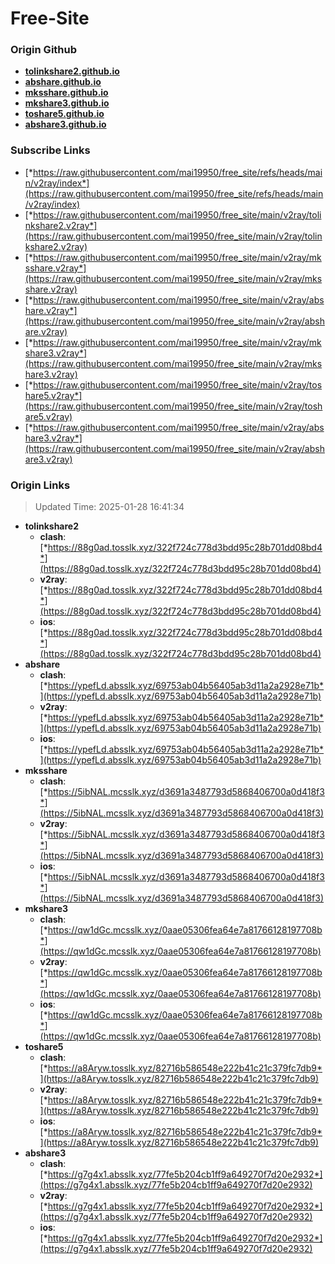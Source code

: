 # Free-Site

### Origin Github

- [**tolinkshare2.github.io**](https://github.com/tolinkshare2/tolinkshare2.github.io)
- [**abshare.github.io**](https://github.com/abshare/abshare.github.io)
- [**mksshare.github.io**](https://github.com/mksshare/mksshare.github.io)
- [**mkshare3.github.io**](https://github.com/mkshare3/mkshare3.github.io)
- [**toshare5.github.io**](https://github.com/toshare5/toshare5.github.io)
- [**abshare3.github.io**](https://github.com/abshare3/abshare3.github.io)

### Subscribe Links

- [*https://raw.githubusercontent.com/mai19950/free_site/refs/heads/main/v2ray/index*](https://raw.githubusercontent.com/mai19950/free_site/refs/heads/main/v2ray/index)
- [*https://raw.githubusercontent.com/mai19950/free_site/main/v2ray/tolinkshare2.v2ray*](https://raw.githubusercontent.com/mai19950/free_site/main/v2ray/tolinkshare2.v2ray)
- [*https://raw.githubusercontent.com/mai19950/free_site/main/v2ray/mksshare.v2ray*](https://raw.githubusercontent.com/mai19950/free_site/main/v2ray/mksshare.v2ray)
- [*https://raw.githubusercontent.com/mai19950/free_site/main/v2ray/abshare.v2ray*](https://raw.githubusercontent.com/mai19950/free_site/main/v2ray/abshare.v2ray)
- [*https://raw.githubusercontent.com/mai19950/free_site/main/v2ray/mkshare3.v2ray*](https://raw.githubusercontent.com/mai19950/free_site/main/v2ray/mkshare3.v2ray)
- [*https://raw.githubusercontent.com/mai19950/free_site/main/v2ray/toshare5.v2ray*](https://raw.githubusercontent.com/mai19950/free_site/main/v2ray/toshare5.v2ray)
- [*https://raw.githubusercontent.com/mai19950/free_site/main/v2ray/abshare3.v2ray*](https://raw.githubusercontent.com/mai19950/free_site/main/v2ray/abshare3.v2ray)

### Origin Links

> Updated Time: 2025-01-28 16:41:34

- **tolinkshare2**
  - **clash**: [*https://88g0ad.tosslk.xyz/322f724c778d3bdd95c28b701dd08bd4*](https://88g0ad.tosslk.xyz/322f724c778d3bdd95c28b701dd08bd4)
  - **v2ray**: [*https://88g0ad.tosslk.xyz/322f724c778d3bdd95c28b701dd08bd4*](https://88g0ad.tosslk.xyz/322f724c778d3bdd95c28b701dd08bd4)
  - **ios**: [*https://88g0ad.tosslk.xyz/322f724c778d3bdd95c28b701dd08bd4*](https://88g0ad.tosslk.xyz/322f724c778d3bdd95c28b701dd08bd4)
- **abshare**
  - **clash**: [*https://ypefLd.absslk.xyz/69753ab04b56405ab3d11a2a2928e71b*](https://ypefLd.absslk.xyz/69753ab04b56405ab3d11a2a2928e71b)
  - **v2ray**: [*https://ypefLd.absslk.xyz/69753ab04b56405ab3d11a2a2928e71b*](https://ypefLd.absslk.xyz/69753ab04b56405ab3d11a2a2928e71b)
  - **ios**: [*https://ypefLd.absslk.xyz/69753ab04b56405ab3d11a2a2928e71b*](https://ypefLd.absslk.xyz/69753ab04b56405ab3d11a2a2928e71b)
- **mksshare**
  - **clash**: [*https://5ibNAL.mcsslk.xyz/d3691a3487793d5868406700a0d418f3*](https://5ibNAL.mcsslk.xyz/d3691a3487793d5868406700a0d418f3)
  - **v2ray**: [*https://5ibNAL.mcsslk.xyz/d3691a3487793d5868406700a0d418f3*](https://5ibNAL.mcsslk.xyz/d3691a3487793d5868406700a0d418f3)
  - **ios**: [*https://5ibNAL.mcsslk.xyz/d3691a3487793d5868406700a0d418f3*](https://5ibNAL.mcsslk.xyz/d3691a3487793d5868406700a0d418f3)
- **mkshare3**
  - **clash**: [*https://qw1dGc.mcsslk.xyz/0aae05306fea64e7a81766128197708b*](https://qw1dGc.mcsslk.xyz/0aae05306fea64e7a81766128197708b)
  - **v2ray**: [*https://qw1dGc.mcsslk.xyz/0aae05306fea64e7a81766128197708b*](https://qw1dGc.mcsslk.xyz/0aae05306fea64e7a81766128197708b)
  - **ios**: [*https://qw1dGc.mcsslk.xyz/0aae05306fea64e7a81766128197708b*](https://qw1dGc.mcsslk.xyz/0aae05306fea64e7a81766128197708b)
- **toshare5**
  - **clash**: [*https://a8Aryw.tosslk.xyz/82716b586548e222b41c21c379fc7db9*](https://a8Aryw.tosslk.xyz/82716b586548e222b41c21c379fc7db9)
  - **v2ray**: [*https://a8Aryw.tosslk.xyz/82716b586548e222b41c21c379fc7db9*](https://a8Aryw.tosslk.xyz/82716b586548e222b41c21c379fc7db9)
  - **ios**: [*https://a8Aryw.tosslk.xyz/82716b586548e222b41c21c379fc7db9*](https://a8Aryw.tosslk.xyz/82716b586548e222b41c21c379fc7db9)
- **abshare3**
  - **clash**: [*https://g7g4x1.absslk.xyz/77fe5b204cb1ff9a649270f7d20e2932*](https://g7g4x1.absslk.xyz/77fe5b204cb1ff9a649270f7d20e2932)
  - **v2ray**: [*https://g7g4x1.absslk.xyz/77fe5b204cb1ff9a649270f7d20e2932*](https://g7g4x1.absslk.xyz/77fe5b204cb1ff9a649270f7d20e2932)
  - **ios**: [*https://g7g4x1.absslk.xyz/77fe5b204cb1ff9a649270f7d20e2932*](https://g7g4x1.absslk.xyz/77fe5b204cb1ff9a649270f7d20e2932)

